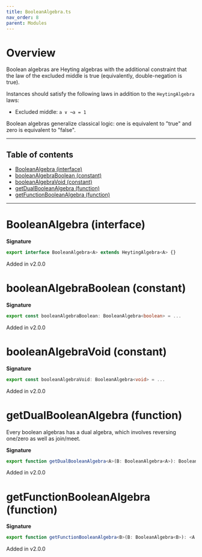 ```yaml
---
title: BooleanAlgebra.ts
nav_order: 8
parent: Modules
---
```


# Overview

Boolean algebras are Heyting algebras with the additional constraint that the law of the excluded middle is true
(equivalently, double-negation is true).

Instances should satisfy the following laws in addition to the `HeytingAlgebra` laws:

- Excluded middle: `a ∨ ¬a = 1`

Boolean algebras generalize classical logic: one is equivalent to "true" and zero is equivalent to "false".

---

<h2 class="text-delta">Table of contents</h2>

- [BooleanAlgebra (interface)](#booleanalgebra-interface)
- [booleanAlgebraBoolean (constant)](#booleanalgebraboolean-constant)
- [booleanAlgebraVoid (constant)](#booleanalgebravoid-constant)
- [getDualBooleanAlgebra (function)](#getdualbooleanalgebra-function)
- [getFunctionBooleanAlgebra (function)](#getfunctionbooleanalgebra-function)

---

# BooleanAlgebra (interface)

**Signature**

```ts
export interface BooleanAlgebra<A> extends HeytingAlgebra<A> {}
```

Added in v2.0.0

# booleanAlgebraBoolean (constant)

**Signature**

```ts
export const booleanAlgebraBoolean: BooleanAlgebra<boolean> = ...
```

Added in v2.0.0

# booleanAlgebraVoid (constant)

**Signature**

```ts
export const booleanAlgebraVoid: BooleanAlgebra<void> = ...
```

Added in v2.0.0

# getDualBooleanAlgebra (function)

Every boolean algebras has a dual algebra, which involves reversing one/zero as well as join/meet.

**Signature**

```ts
export function getDualBooleanAlgebra<A>(B: BooleanAlgebra<A>): BooleanAlgebra<A> { ... }
```

Added in v2.0.0

# getFunctionBooleanAlgebra (function)

**Signature**

```ts
export function getFunctionBooleanAlgebra<B>(B: BooleanAlgebra<B>): <A = never>() => BooleanAlgebra<(a: A) => B> { ... }
```

Added in v2.0.0

